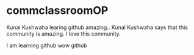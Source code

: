 # commclassroomOP

Kunal Kushwaha learing github amazing..
Kunal Kushwaha says that this community is amazing.
I love this community.


I am learning github
wow github

